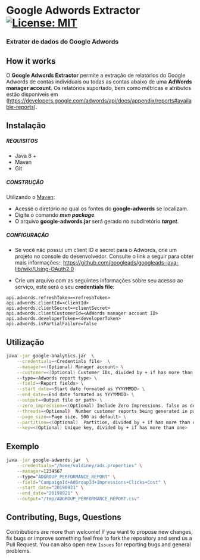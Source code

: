 # Google Adwords Extractor [![License: MIT](https://img.shields.io/badge/License-MIT-yellow.svg)](https://opensource.org/licenses/MIT)
### Extrator de dados do Google Adwords

## How it works

O **Google Adwords Extractor** permite a extração de relatórios do Google Adwords de contas indivíduais ou todas as contas abaixo de uma **AdWords manager account**. Os relatórios suportado, bem como métricas e atributos estão disponíveis em (https://developers.google.com/adwords/api/docs/appendix/reports#available-reports).

## Instalação

##### REQUISITOS

- Java 8 +
- Maven
- Git

##### CONSTRUÇÃO

Utilizando o [Maven](https://maven.apache.org/):

- Acesse o diretório no qual os fontes do **google-adwords** se localizam.
- Digite o comando _**mvn package**_.
- O arquivo **google-adwords.jar** será gerado no subdiretório **_target_**.

##### CONFIGURAÇÂO

* Se você não possui um client ID e secret para o Adwords, crie um projeto no console do desenvolvedor. Consulte o link a seguir para obter mais informações:: https://github.com/googleads/googleads-java-lib/wiki/Using-OAuth2.0

* Crie um arquivo com as seguintes informações sobre seu acesso ao serviço, este será o seu **credentials file**:

```
api.adwords.refreshToken=<refreshToken>
api.adwords.clientId=<clientId>
api.adwords.clientSecret=<clientSecret>
api.adwords.clientCustomerId=<AdWords manager account ID>
api.adwords.developerToken=<developerToken>
api.adwords.isPartialFailure=false
```

## Utilização

```bash
java -jar google-analytics.jar  \
	--credentials=<Credentials file>  \
	--manager=<(Optional) Manager account> \
	--customer=<(Optional) Customer IDs, divided by + if has more than one>
	--type=<Adwords report type> \
	--field=<Report fields> \
	--start_date=<Start date formated as YYYYMMDD> \
	--end_date=<End date formated as YYYYMMDD> \
	--output=<Output file or path> \
	--zero_impression=<(Optional) Include Zero Impressions. false as default> \
	--threads=<Optional)  Number customer reports being generated in parallel. 5 as default> \
	--page_size=<Page size. 500 as default> \
	--partition=<(Optional)  Partition, divided by + if has more than one> \
	--key=<(Optional) Unique key, divided by + if has more than one>
```

## Exemplo

```bash
java -jar google-adwords.jar  \
	--credentials="/home/valdiney/ads.properties" \
	--manager=1234567
	--type="ADGROUP_PERFORMANCE_REPORT" \
	--field="CampaignId+AdGroupId+Impressions+Clicks+Cost" \
	--start_date="20190921" \
	--end_date="20190921" \
	--output="/tmp/ADGROUP_PERFORMANCE_REPORT.csv"
```

## Contributing, Bugs, Questions
Contributions are more than welcome! If you want to propose new changes, fix bugs or improve something feel free to fork the repository and send us a Pull Request. You can also open new `Issues` for reporting bugs and general problems.

